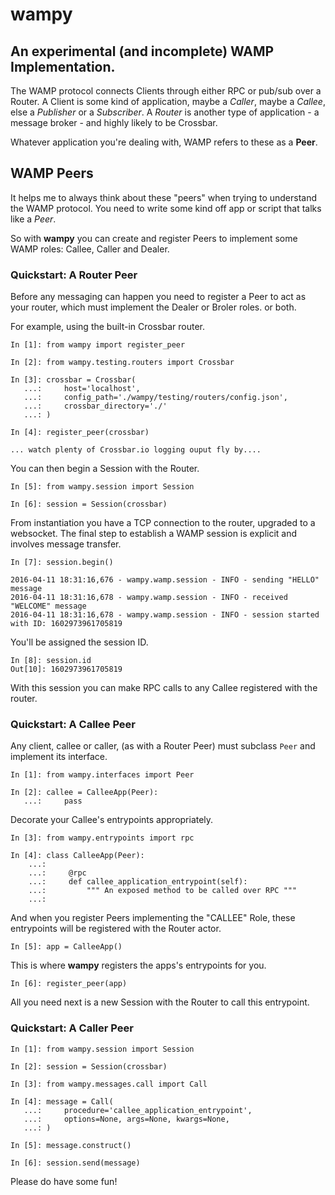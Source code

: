 # wampy

## An experimental (and incomplete) WAMP Implementation.

The WAMP protocol connects Clients through either RPC or pub/sub over a Router. A Client is some kind of application, maybe a *Caller*, maybe a *Callee*, else a *Publisher* or a *Subscriber*. A *Router* is another type of application - a message broker - and highly likely to be Crossbar.

Whatever application you're dealing with, WAMP refers to these as a __Peer__.

## WAMP Peers

It helps me to always think about these "peers" when trying to understand the WAMP protocol. You need to write some kind off app or script that talks like a *Peer*.

So with __wampy__ you can create and register Peers to implement some WAMP roles: Callee, Caller and Dealer.

### Quickstart: A Router Peer

Before any messaging can happen you need to register a Peer to act as your router, which must implement the Dealer or Broler roles. or both.

For example, using the built-in Crossbar router.

	In [1]: from wampy import register_peer

	In [2]: from wampy.testing.routers import Crossbar

	In [3]: crossbar = Crossbar(
	   ...: 	host='localhost',
       ...: 	config_path='./wampy/testing/routers/config.json',
       ...: 	crossbar_directory='./'
       ...: )

    In [4]: register_peer(crossbar)

    ... watch plenty of Crossbar.io logging ouput fly by....

You can then begin a Session with the Router.

	In [5]: from wampy.session import Session

	In [6]: session = Session(crossbar)

From instantiation you have a TCP connection to the router, upgraded to a websocket. The final step to establish a WAMP session is explicit and involves message transfer.

	In [7]: session.begin()

	2016-04-11 18:31:16,676 - wampy.wamp.session - INFO - sending "HELLO" message
	2016-04-11 18:31:16,678 - wampy.wamp.session - INFO - received "WELCOME" message
	2016-04-11 18:31:16,678 - wampy.wamp.session - INFO - session started with ID: 1602973961705819

You'll be assigned the session ID.

	In [8]: session.id
	Out[10]: 1602973961705819

With this session you can make RPC calls to any Callee registered with the router.

### Quickstart: A Callee Peer

Any client, callee or caller, (as with a Router Peer) must subclass `Peer` and implement its interface.

	In [1]: from wampy.interfaces import Peer

	In [2]: callee = CalleeApp(Peer):
	   ...:		pass

Decorate your Callee's entrypoints appropriately.

	In [3]: from wampy.entrypoints import rpc

	In [4]: class CalleeApp(Peer):
		...:
		...:     @rpc
		...:     def callee_application_entrypoint(self):
		...:         """ An exposed method to be called over RPC """
		...:

And when you register Peers implementing the "CALLEE" Role, these entrypoints will be registered with the Router actor.

	In [5]: app = CalleeApp()

This is where __wampy__ registers the apps's entrypoints for you.

	In [6]: register_peer(app)

All you need next is a new Session with the Router to call this entrypoint.

### Quickstart: A Caller Peer

	In [1]: from wampy.session import Session

	In [2]: session = Session(crossbar)

	In [3]: from wampy.messages.call import Call

	In [4]: message = Call(
	   ...: 	procedure='callee_application_entrypoint',
	   ...: 	options=None, args=None, kwargs=None,
	   ...: )

	In [5]: message.construct()

	In [6]: session.send(message)

Please do have some fun!
